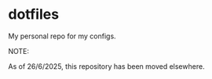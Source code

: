 # dotfiles
My personal repo for my configs.


NOTE:

As of 26/6/2025, this repository has been moved elsewhere.
